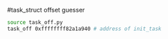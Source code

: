 #task_struct offset guesser

```bash
source task_off.py
task_off 0xffffffff82a1a940 # address of init_task
```
